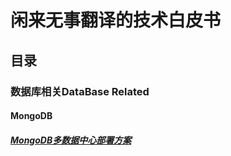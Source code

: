 # 闲来无事翻译的技术白皮书

## 目录

### 数据库相关DataBase Related

#### MongoDB

##### [MongoDB多数据中心部署方案](mongodb/mongodb_multi_data_center.md)
